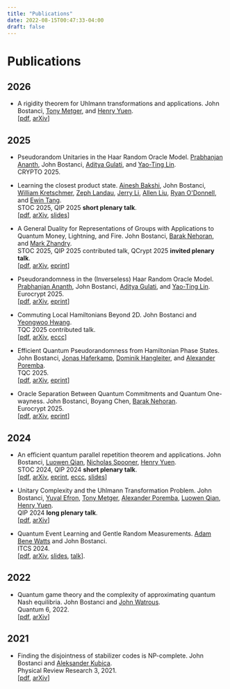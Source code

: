 ```yaml
---
title: "Publications"
date: 2022-08-15T00:47:33-04:00
draft: false
---
```


# Publications

## 2026

* A rigidity theorem for Uhlmann transformations and applications.  John Bostanci, [Tony Metger](https://tonymetger.com), and [Henry Yuen](https://henryyuen.net).  
\[[pdf](/pdfs/papers/robust_uhlmann_rigidity.pdf), [arXiv](https://arxiv.org/abs/2509.05257)\]

## 2025

* Pseudorandom Unitaries in the Haar Random Oracle Model.  [Prabhanjan Ananth](https://sites.google.com/site/prabhanjanva/home), John Bostanci, [Aditya Gulati](https://adityagulati.github.io/), and [Yao-Ting Lin](https://sites.google.com/view/yao-ting-lin/home).  
CRYPTO 2025.

* Learning the closest product state. [Ainesh Bakshi](https://www.aineshbakshi.com/), John Bostanci, [William Kretschmer](https://wkretschmer.github.io/), [Zeph Landau](https://people.eecs.berkeley.edu/~landau/index.htm), [Jerry Li](https://jerryzli.github.io/), [Allen Liu](https://aliu42.github.io/), [Ryan O'Donnell](http://www.cs.cmu.edu/~odonnell/), and [Ewin Tang](https://ewintang.com/).   
STOC 2025, QIP 2025 __short plenary talk__.  
\[[pdf](/pdfs/papers/learning_closest_product_state.pdf), [arXiv](https://arxiv.org/abs/2411.04283), [slides](/pdfs/talks/Learning_Closest_Product_States_QIP2025.pdf)\]

* A General Duality for Representations of Groups with Applications to Quantum Money, Lightning, and Fire. John Bostanci, [Barak Nehoran](https://www.cs.princeton.edu/~bnehoran/), and [Mark Zhandry](https://mzhandry.github.io).   
STOC 2025, QIP 2025 contributed talk, QCrypt 2025 __invited plenary talk__.   
\[[pdf](/pdfs/papers/duality_quantum_money.pdf), [arXiv](https://arxiv.org/abs/2411.00529), [eprint](https://eprint.iacr.org/2024/1785)\]

* Pseudorandomness in the (Inverseless) Haar Random Oracle Model.  [Prabhanjan Ananth](https://sites.google.com/site/prabhanjanva/home), John Bostanci, [Aditya Gulati](https://adityagulati.github.io/), and [Yao-Ting Lin](https://sites.google.com/view/yao-ting-lin/home).  
Eurocrypt 2025.  
\[[pdf](/pdfs/papers/pseudorandomness_in_the_haar_random_oracle_model.pdf), [arXiv](https://arxiv.org/abs/2410.19320), [eprint]()\]

* Commuting Local Hamiltonians Beyond 2D. John Bostanci and [Yeongwoo Hwang](https://hwangy.github.io).  
TQC 2025 contributed talk.  
\[[pdf](/pdfs/papers/commuting_hamiltonians_beyond_2d.pdf), [arXiv](https://arxiv.org/abs/2410.10495), [eccc](https://eccc.weizmann.ac.il/report/2024/166)\]

* Efficient Quantum Pseudorandomness from Hamiltonian Phase States. John Bostanci, [Jonas Haferkamp](https://scholar.google.com/citations?user=15q0Uq8AAAAJ&hl=de), [Dominik Hangleiter](https://dhangleiter.github.io), and [Alexander Poremba](https://www.mit.edu/~poremba).  
TQC 2025.  
\[[pdf](/pdfs/papers/efficient_quantum_pseudorandomness.pdf), [arXiv](https://arxiv.org/abs/2410.08073), [eprint](https://eprint.iacr.org/2024/1639)\]

* Oracle Separation Between Quantum Commitments and Quantum One-wayness. John Bostanci, Boyang Chen, [Barak Nehoran](https://www.cs.princeton.edu/~bnehoran/).  
Eurocrypt 2025.  
\[[pdf](/pdfs/papers/oracle_separation_between_owsg_and_efi.pdf), [arXiv](https://arxiv.org/abs/2410.03358), [eprint](https://eprint.iacr.org/2024/1568)\] 

## 2024

* An efficient quantum parallel repetition theorem and applications. John Bostanci, [Luowen Qian](https://qcry.pt), [Nicholas Spooner](https://spooner.cc), [Henry Yuen](https://henryyuen.net).  
STOC 2024, QIP 2024 __short plenary talk__.  
\[[pdf](/pdfs/papers/efficient_quantum_parallel_repetition.pdf), [arXiv](https://arxiv.org/abs/2311.10681), [eprint](https://eprint.iacr.org/2023/1783), [eccc](https://eccc.weizmann.ac.il/report/2023/204), [slides](/pdfs/talks/Efficient_Parallel_Repetition_QIP2024.pdf)\]

* Unitary Complexity and the Uhlmann Transformation Problem. John Bostanci, [Yuval Efron](https://zxrtde.github.io/), [Tony Metger](https://tonymetger.com), [Alexander Poremba](https://www.mit.edu/~poremba/), [Luowen Qian](https://qcry.pt), [Henry Yuen](https://henryyuen.net).  
QIP 2024 __long plenary talk__.  
\[[pdf](/pdfs/papers/uhlmann_transformation_problem.pdf), [arXiv](https://arxiv.org/abs/2306.13073)\]

* Quantum Event Learning and Gentle Random Measurements. [Adam Bene Watts](https://scholar.google.com/citations?user=nXVtEQ0AAAAJ&hl=en) and John Bostanci.  
ITCS 2024.  
\[[pdf](/pdfs/papers/quantum_event_learning.pdf), [arXiv](https://arxiv.org/abs/2210.09155), [slides](/pdfs/talks/Quantum_Event_Finding_Gentle_Random_Measurements_ITCS2024.pdf), [talk](https://www.youtube.com/watch?v=6poTVyYrEOs)\].

## 2022

* Quantum game theory and the complexity of approximating quantum Nash equilibria. John Bostanci and [John Watrous](https://johnwatrous.com/).  
Quantum 6, 2022.  
\[[pdf](/pdfs/papers/quantum_game_theory.pdf), [arXiv](https://arxiv.org/abs/2102.00512)\]

## 2021

* Finding the disjointness of stabilizer codes is NP-complete. John Bostanci and [Aleksander Kubica](https://appliedphysics.yale.edu/aleksander-kubica).  
Physical Review Research 3, 2021.  
\[[pdf](/pdfs/papers/disjointness_NP_complete.pdf), [arXiv](https://arxiv.org/abs/2108.04738)\] 

